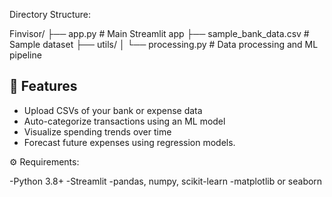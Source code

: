 Directory Structure:

Finvisor/
├── app.py                      # Main Streamlit app
├── sample_bank_data.csv        # Sample dataset
├── utils/
│   └── processing.py           # Data processing and ML pipeline

## 🔧 Features

- Upload CSVs of your bank or expense data
- Auto-categorize transactions using an ML model
- Visualize spending trends over time
- Forecast future expenses using regression models.

⚙️ Requirements:

-Python 3.8+
-Streamlit
-pandas, numpy, scikit-learn
-matplotlib or seaborn

